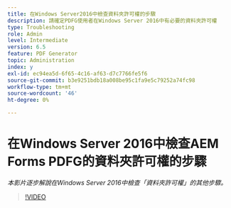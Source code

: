 ```yaml
---
title: 在Windows Server2016中檢查資料夾許可權的步驟
description: 請確定PDFG使用者在Windows Server 2016中有必要的資料夾許可權
type: Troubleshooting
role: Admin
level: Intermediate
version: 6.5
feature: PDF Generator
topic: Administration
index: y
exl-id: ec94ea5d-6f65-4c16-af63-d7c7766fe5f6
source-git-commit: b3e9251bdb18a008be95c1fa9e5c79252a74fc98
workflow-type: tm+mt
source-wordcount: '46'
ht-degree: 0%

---
```


# 在Windows Server 2016中檢查AEM Forms PDFG的資料夾許可權的步驟

*本影片逐步解說在Windows Server 2016中檢查「資料夾許可權」的其他步驟。*

>[!VIDEO](https://video.tv.adobe.com/v/335519?quality=12&learn=on)
